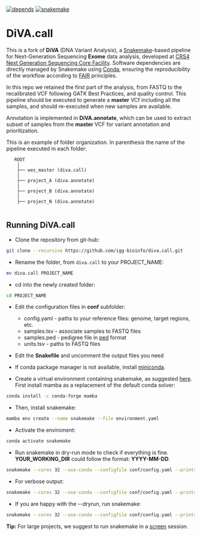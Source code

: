 [![depends](https://img.shields.io/badge/depends%20from-bioconda-brightgreen.svg)](http://bioconda.github.io/)
[![snakemake](https://img.shields.io/badge/snakemake-5.3-brightgreen.svg)](https://snakemake.readthedocs.io/en/stable/)

# DiVA.call

This is a fork of **DiVA** (DNA Variant Analysis), a [Snakemake](https://snakemake.readthedocs.io/en/stable/)-based pipeline for Next-Generation Sequencing **Exome** data analysis, developed at [CRS4 Next Generation Sequencing Core Facility](http://next.crs4.it). Software dependencies are directly managed by Snakemake using [Conda](https://docs.conda.io/en/latest/miniconda.html), ensuring the reproducibility of the workflow according to [FAIR](https://www.go-fair.org/fair-principles/) principles.

In this repo we retained the first part of the analysis, from FASTQ to the recalibrated VCF following GATK Best Practices, and quality control. This pipeline should be executed to generate a **master** VCf including all the samples, and should re-executed when new samples are available.

Annotation is implemented in **DiVA.annotate**, which can be used to extract subset of samples from the **master** VCF for variant annotation and prioritization.

This is an example of folder organization. In parenthesis the name of the pipeline executed in each folder: 

```
   ROOT
    │
    ├── wes_master (diva.call)
    |
    ├── project_A (diva.annotate)
    |
    ├── project_B (diva.annotate)
    |
    ├── project_N (diva.annotate)
    
```

## Running DiVA.call
 * Clone the repository from git-hub:
```bash
git clone --recursive https://github.com/igg-bioinfo/diva.call.git
```

 * Rename the folder, from `diva.call` to your PROJECT_NAME:
```bash
mv diva.call PROJECT_NAME
```

 * cd into the newly created folder:
```bash
cd PROJECT_NAME
```

 * Edit the configuration files in **conf** subfolder:
   * config.yaml - paths to your reference files: genome, target regions, etc.
   * samples.tsv - associate samples to FASTQ files
   * samples.ped - pedigree file in [ped](https://gatk.broadinstitute.org/hc/en-us/articles/360035531972-PED-Pedigree-format) format
   * units.tsv - paths to FASTQ files

 * Edit the **Snakefile** and uncomment the output files you need

 * If conda package manager is not available, install [miniconda](https://docs.conda.io/en/latest/miniconda.html).

 * Create a virtual environment containing snakemake, as suggested [here](https://snakemake.readthedocs.io/en/stable/getting_started/installation.html). First install mamba as a replacement of the default conda solver:
```bash
conda install -c conda-forge mamba
```

 * Then, install snakemake:
```bash
mamba env create --name snakemake --file environment.yaml
```

 * Activate the enviroment:
```bash
conda activate snakemake
```

 * Run snakemake in dry-run mode to check if everything is fine. **YOUR_WORKING_DIR** could follow the format: **YYYY-MM-DD**.
```bash
snakemake --cores 32 --use-conda --configfile conf/config.yaml --printshellcmds -d YOUR_WORKING_DIR --rerun-incomplete --keep-going --dryrun
```

 * For verbose output:
```bash
snakemake --cores 32 --use-conda --configfile conf/config.yaml --printshellcmds -d YOUR_WORKING_DIR --rerun-incomplete --keep-going --verbose --reason --dryrun
```

 * If you are happy with the --dryrun, run snakemake:
```bash
snakemake --cores 32 --use-conda --configfile conf/config.yaml --printshellcmds -d YOUR_WORKING_DIR --rerun-incomplete --keep-going
```

**Tip:** For large projects, we suggest to run snakemake in a [screen](https://linux.die.net/man/1/screen) session.

